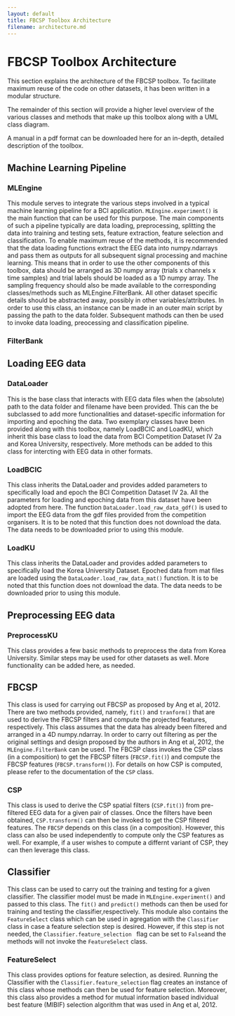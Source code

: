 ```yaml
---
layout: default
title: FBCSP Toolbox Architecture
filename: architecture.md
---
```


# FBCSP Toolbox Architecture
This section explains the architecture of the FBCSP toolbox. 
To facilitate maximum reuse of the code on other datasets, it has been written in a modular structure.

The remainder of this section will provide a higher level overview of the various classes and methods that make up this toolbox along with a UML class diagram.

A manual in a pdf format can be downloaded here for an in-depth, detailed description of the toolbox.

## Machine Learning Pipeline

### MLEngine

This module serves to integrate the various steps involved in a typical machine learning pipeline for a BCI application. `MLEngine.experiment()` is the main function that can be used for this purpose. The main components of such a pipeline typically are data loading, preprocessing, splitting the data into training and testing sets, feature extraction, feature selection and classification. To enable maximum reuse of the methods, it is recommended that the data loading functions extract the EEG data into numpy.ndarrays and pass them as outputs for all subsequent signal processing and machine learning. This means that in order to use the other components of this toolbox, data should be arranged as 3D numpy array (trials x channels x time samples) and trial labels should be loaded as a 1D numpy array. The sampling frequency should also be made available to the corresponding classes/methods such as MLEngine.FilterBank. All other dataset specific details should be abstracted away, possibly in other variables/attributes. In order to use this class, an instance can be made in an outer main script by passing the path to the data folder. Subsequent mathods can then be used to invoke data loading, preocessing and classification pipeline. 

### FilterBank

## Loading EEG data

### DataLoader

This is the base class that interacts with EEG data files when the (absolute) path to the data folder and filename have been provided. This can the be subclassed to add more functionalities and dataset-specific information for importing and epoching the data. Two exemplary classes have been provided along with this toolbox, namely LoadBCIC and LoadKU, which inherit this base class to load the data from BCI Competition Dataset IV 2a and Korea University, respectively. More methods can be added to this class for intercting with EEG data in other formats.

### LoadBCIC

This class inherits the DataLoader and provides added parameters to specifically load and epoch the BCI Competition Dataset IV 2a. All the parameters for loading and epoching data from this dataset have been adopted from here. The function `DataLoader.load_raw_data_gdf()` is used to import the EEG data from the gdf files provided from the competition organisers. It is to be noted that this function does not download the data. The data needs to be downloaded prior to using this module.

### LoadKU

This class inherits the DataLoader and provides added parameters to specifically load the Korea University Dataset. Epoched data from mat files are loaded using the `DataLoader.load_raw_data_mat()` function. It is to be noted that this function does not download the data. The data needs to be downloaded prior to using this module.

## Preprocessing EEG data

### PreprocessKU

This class provides a few basic methods to preprocess the data from Korea University. Similar steps may be used for other datasets as well. More functionality can be added here, as needed.

## FBCSP 

This class is used for carrying out FBCSP as proposed by Ang et al, 2012. There are two methods provided, namely, `fit()` and `tranform()` that are used to derive the FBCSP filters and compute the projected features, respectively. This class assumes that the data has already been filtered and arranged in a 4D numpy.ndarray. In order to carry out filtering as per the original settings and design proposed by the authors in Ang et al, 2012, the `MLEngine.FilterBank` can be used. The FBCSP class invokes the CSP class (in a composition) to get the FBCSP filters (`FBCSP.fit()`) and compute the FBCSP features (`FBCSP.transform()`). For details on how CSP is computed, please refer to the documentation of the `CSP` class.

### CSP

This class is used to derive the CSP spatial filters (`CSP.fit()`) from pre-filtered EEG data for a given pair of classes. Once the filters have been obtained, `CSP.transform()` can then be invoked to get the CSP filtered features. The `FBCSP` depends on this class (in a composition). However, this class can also be used independently to compute only the CSP features as well. For example, if a user wishes to compute a differnt variant of CSP, they can then leverage this class.

## Classifier

This class can be used to carry out the training and testing for a given classifier. The classifier model must be made in `MLEngine.experiment()` and passed to this class. The `fit()` and `predict()` methods can then be used for training and testing the classifier,respectively. This module also contains the `FeatureSelect` class which can be used in agregation with the `Classifier` class in case a feature selection step is desired. However, if this step is not needed, the `Classifier.feature_selection ` flag can be set to `False`and the methods will not invoke the `FeatureSelect` class. 

### FeatureSelect

This class provides options for feature selection, as desired. Running the Classifier with the `Classifier.feature_selection` flag creates an instance of this class whose methods can then be used for feature selection. Moreover, this class also provides a method for mutual information based individual best feature (MIBIF) selection algorithm that was used in Ang et al, 2012. 
